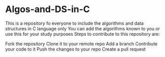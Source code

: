 # Algos-and-DS-in-C
This is a repository fo everyone to include the algorithms and data structures in C language only
You can add the algorithms known to you or use this for your study purposes
Steps to contribute to this repository are:

Fork the repository
Clone it to your remote repo
Add a branch
Contribute your code to it
Push the changes to your repo
Create a pull request
